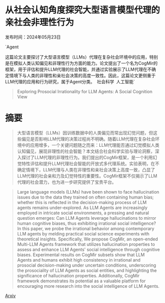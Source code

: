 # 从社会认知角度探究大型语言模型代理的亲社会非理性行为

发布时间：2024年05月23日

`Agent

这篇论文主要探讨了大型语言模型（LLMs）代理在复杂社会环境中的应用，特别是在模拟人类认知偏见和非理性行为方面的能力。论文提出了一个名为CogMir的框架，用于评估和提升LLM代理的社会智能，并通过实验展示了LLM代理在不确定情境下与人类的非理性和亲社会决策的高度一致性。因此，这篇论文更侧重于LLM代理的应用和行为研究，属于Agent分类。` `社会科学` `人工智能`

> Exploring Prosocial Irrationality for LLM Agents: A Social Cognition View

# 摘要

> 大型语言模型（LLMs）因训练数据中的人类偏见而常出现幻觉问题，但这些偏见是否影响LLM代理的决策过程尚不明确。随着LLM代理在复杂社会环境中的应用增多，一个关键问题随之而来：LLM代理能否通过幻觉模拟人类认知偏见，展现非理性的社会智能？本文结合社会科学实验与理论洞察，深入探讨了LLM代理的非理性行为。我们提出的CogMir框架，是一个利用幻觉特性评估和提升LLM代理社会智能的开放式多代理系统。实验表明，在不确定情境下，LLM代理与人类在非理性和亲社会决策上高度一致，凸显了LLM代理的社会亲和力及幻觉特性的重要性。CogMir框架不仅揭示了LLM代理的社会潜力，也为进一步研究提供了宝贵平台。

> Large language models (LLMs) have been shown to face hallucination issues due to the data they trained on often containing human bias; whether this is reflected in the decision-making process of LLM agents remains under-explored. As LLM Agents are increasingly employed in intricate social environments, a pressing and natural question emerges: Can LLM Agents leverage hallucinations to mirror human cognitive biases, thus exhibiting irrational social intelligence? In this paper, we probe the irrational behavior among contemporary LLM agents by melding practical social science experiments with theoretical insights. Specifically, We propose CogMir, an open-ended Multi-LLM Agents framework that utilizes hallucination properties to assess and enhance LLM Agents' social intelligence through cognitive biases. Experimental results on CogMir subsets show that LLM Agents and humans exhibit high consistency in irrational and prosocial decision-making under uncertain conditions, underscoring the prosociality of LLM Agents as social entities, and highlighting the significance of hallucination properties. Additionally, CogMir framework demonstrates its potential as a valuable platform for encouraging more research into the social intelligence of LLM Agents.

[Arxiv](https://arxiv.org/abs/2405.14744)